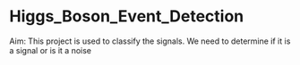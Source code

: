 # Higgs_Boson_Event_Detection
Aim:
This project is used to classify the signals. We need to determine if it is a signal or is it a noise
